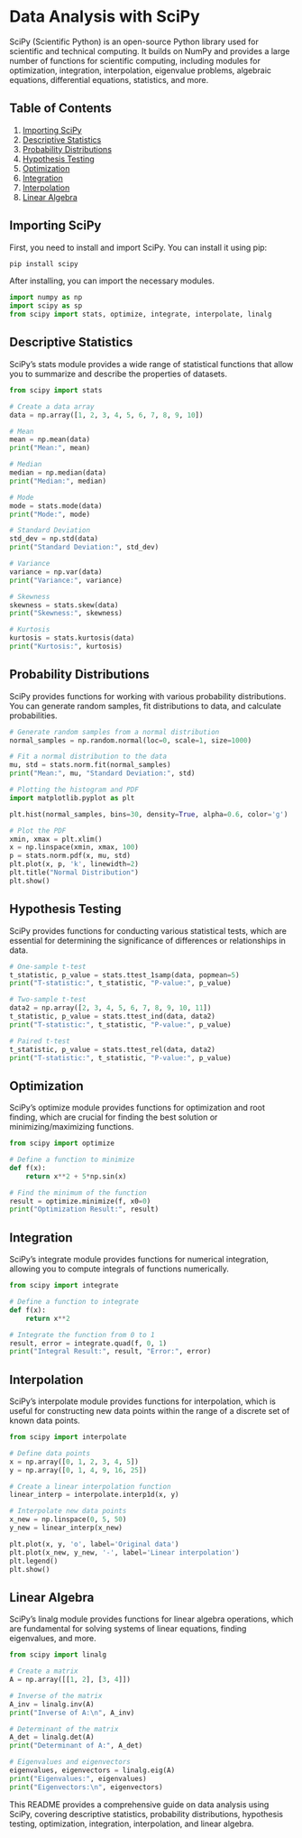 # Data Analysis with SciPy

SciPy (Scientific Python) is an open-source Python library used for scientific and technical computing. It builds on NumPy and provides a large number of functions for scientific computing, including modules for optimization, integration, interpolation, eigenvalue problems, algebraic equations, differential equations, statistics, and more.

## Table of Contents

1. [Importing SciPy](#importing-scipy)
2. [Descriptive Statistics](#descriptive-statistics)
3. [Probability Distributions](#probability-distributions)
4. [Hypothesis Testing](#hypothesis-testing)
5. [Optimization](#optimization)
6. [Integration](#integration)
7. [Interpolation](#interpolation)
8. [Linear Algebra](#linear-algebra)

## Importing SciPy

First, you need to install and import SciPy. You can install it using pip:

```bash
pip install scipy
```

After installing, you can import the necessary modules.

```python
import numpy as np
import scipy as sp
from scipy import stats, optimize, integrate, interpolate, linalg
```

## Descriptive Statistics

SciPy’s stats module provides a wide range of statistical functions that allow you to summarize and describe the properties of datasets.

```python
from scipy import stats

# Create a data array
data = np.array([1, 2, 3, 4, 5, 6, 7, 8, 9, 10])

# Mean
mean = np.mean(data)
print("Mean:", mean)

# Median
median = np.median(data)
print("Median:", median)

# Mode
mode = stats.mode(data)
print("Mode:", mode)

# Standard Deviation
std_dev = np.std(data)
print("Standard Deviation:", std_dev)

# Variance
variance = np.var(data)
print("Variance:", variance)

# Skewness
skewness = stats.skew(data)
print("Skewness:", skewness)

# Kurtosis
kurtosis = stats.kurtosis(data)
print("Kurtosis:", kurtosis)
```

## Probability Distributions

SciPy provides functions for working with various probability distributions. You can generate random samples, fit distributions to data, and calculate probabilities.

```python
# Generate random samples from a normal distribution
normal_samples = np.random.normal(loc=0, scale=1, size=1000)

# Fit a normal distribution to the data
mu, std = stats.norm.fit(normal_samples)
print("Mean:", mu, "Standard Deviation:", std)

# Plotting the histogram and PDF
import matplotlib.pyplot as plt

plt.hist(normal_samples, bins=30, density=True, alpha=0.6, color='g')

# Plot the PDF
xmin, xmax = plt.xlim()
x = np.linspace(xmin, xmax, 100)
p = stats.norm.pdf(x, mu, std)
plt.plot(x, p, 'k', linewidth=2)
plt.title("Normal Distribution")
plt.show()
```

## Hypothesis Testing

SciPy provides functions for conducting various statistical tests, which are essential for determining the significance of differences or relationships in data.

```python
# One-sample t-test
t_statistic, p_value = stats.ttest_1samp(data, popmean=5)
print("T-statistic:", t_statistic, "P-value:", p_value)

# Two-sample t-test
data2 = np.array([2, 3, 4, 5, 6, 7, 8, 9, 10, 11])
t_statistic, p_value = stats.ttest_ind(data, data2)
print("T-statistic:", t_statistic, "P-value:", p_value)

# Paired t-test
t_statistic, p_value = stats.ttest_rel(data, data2)
print("T-statistic:", t_statistic, "P-value:", p_value)
```

## Optimization

SciPy’s optimize module provides functions for optimization and root finding, which are crucial for finding the best solution or minimizing/maximizing functions.

```python
from scipy import optimize

# Define a function to minimize
def f(x):
    return x**2 + 5*np.sin(x)

# Find the minimum of the function
result = optimize.minimize(f, x0=0)
print("Optimization Result:", result)
```

## Integration

SciPy’s integrate module provides functions for numerical integration, allowing you to compute integrals of functions numerically.

```python
from scipy import integrate

# Define a function to integrate
def f(x):
    return x**2

# Integrate the function from 0 to 1
result, error = integrate.quad(f, 0, 1)
print("Integral Result:", result, "Error:", error)
```

## Interpolation

SciPy’s interpolate module provides functions for interpolation, which is useful for constructing new data points within the range of a discrete set of known data points.

```python
from scipy import interpolate

# Define data points
x = np.array([0, 1, 2, 3, 4, 5])
y = np.array([0, 1, 4, 9, 16, 25])

# Create a linear interpolation function
linear_interp = interpolate.interp1d(x, y)

# Interpolate new data points
x_new = np.linspace(0, 5, 50)
y_new = linear_interp(x_new)

plt.plot(x, y, 'o', label='Original data')
plt.plot(x_new, y_new, '-', label='Linear interpolation')
plt.legend()
plt.show()
```

## Linear Algebra

SciPy’s linalg module provides functions for linear algebra operations, which are fundamental for solving systems of linear equations, finding eigenvalues, and more.

```python
from scipy import linalg

# Create a matrix
A = np.array([[1, 2], [3, 4]])

# Inverse of the matrix
A_inv = linalg.inv(A)
print("Inverse of A:\n", A_inv)

# Determinant of the matrix
A_det = linalg.det(A)
print("Determinant of A:", A_det)

# Eigenvalues and eigenvectors
eigenvalues, eigenvectors = linalg.eig(A)
print("Eigenvalues:", eigenvalues)
print("Eigenvectors:\n", eigenvectors)
```

This README provides a comprehensive guide on data analysis using SciPy, covering descriptive statistics, probability distributions, hypothesis testing, optimization, integration, interpolation, and linear algebra.
```